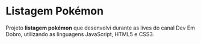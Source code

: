 # Listagem Pokémon
 Projeto **listagem pokémon** que desenvolvi durante as lives do canal Dev Em Dobro, utilizando  as linguagens JavaScript, HTML5 e CSS3.
